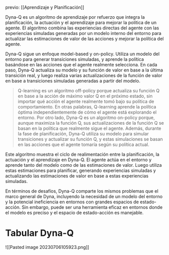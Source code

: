 
previo: [[Aprendizaje y Planificación]]

Dyna-Q es un algoritmo de aprendizaje por refuerzo que integra la planificación, la actuación y el aprendizaje para mejorar la política de un agente. El algoritmo combina las experiencias directas del agente con las experiencias simuladas generadas por un modelo interno del entorno para actualizar las estimaciones de valor de las acciones y mejorar la política del agente. 

Dyna-Q sigue un enfoque model-based y on-policy. Utiliza un modelo del entorno para generar transiciones simuladas, y aprende la política basándose en las acciones que el agente realmente selecciona. En cada paso, Dyna-Q actualiza su modelo y su función de valor en base a la última transición real, y luego realiza varias actualizaciones de la función de valor en base a transiciones simuladas generadas a partir del modelo.

> Q-learning es un algoritmo off-policy porque actualiza su función Q en base a la acción de máximo valor Q en el próximo estado, sin importar qué acción el agente realmente tomó bajo su política de comportamiento. En otras palabras, Q-learning aprende la política óptima independientemente de cómo el agente está explorando el entorno.
> Por otro lado, Dyna-Q es un algoritmo on-policy porque, aunque maximiza la función Q, sus actualizaciones de la función Q se basan en la política que realmente sigue el agente. Además, durante la fase de planificación, Dyna-Q utiliza su modelo para simular transiciones y actualizar su función Q, y estas simulaciones se basan en las acciones que el agente tomaría según su política actual.

Este algoritmo muestra el ciclo de realimentación entre la planificación, la actuación y el aprendizaje en Dyna-Q. El agente actúa en el entorno y aprende tanto del modelo como de las estimaciones de valor. Luego utiliza estas estimaciones para planificar, generando experiencias simuladas y actualizando las estimaciones de valor en base a estas experiencias simuladas.

En términos de desafíos, Dyna-Q comparte los mismos problemas que el marco general de Dyna, incluyendo la necesidad de un modelo del entorno y la potencial ineficiencia en entornos con grandes espacios de estado-acción. Sin embargo, puede ser una herramienta eficaz en entornos donde el modelo es preciso y el espacio de estado-acción es manejable.

# Tabular Dyna-Q

![[Pasted image 20230706105923.png]]